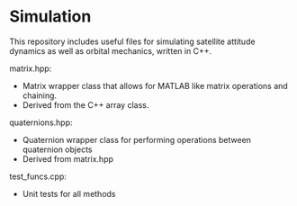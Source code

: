 # Simulation

This repository includes useful files for simulating satellite attitude dynamics as well as orbital mechanics, written in C++. 

matrix.hpp:
  - Matrix wrapper class that allows for MATLAB like matrix operations and chaining. 
  - Derived from the C++ array class. 


quaternions.hpp:
  - Quaternion wrapper class for performing operations between quaternion objects
  - Derived from matrix.hpp


test_funcs.cpp:
  - Unit tests for all methods
